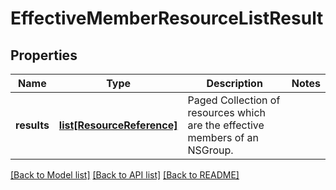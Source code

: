 # EffectiveMemberResourceListResult

## Properties
Name | Type | Description | Notes
------------ | ------------- | ------------- | -------------
**results** | [**list[ResourceReference]**](ResourceReference.md) | Paged Collection of resources which are the effective members of an NSGroup. | 

[[Back to Model list]](../README.md#documentation-for-models) [[Back to API list]](../README.md#documentation-for-api-endpoints) [[Back to README]](../README.md)

